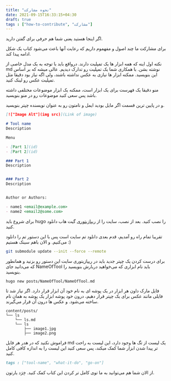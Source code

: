 ```yaml
---
title: "نحوه مشارکت"
date: 2021-09-15T16:33:15+04:30
draft: true
tags : ["how-to-contribute", "مشارکت"]
---
```


اگر اینجا هستید یعنی شما هم حرفی برای گفتن دارید.

برای مشارکت ما چند اصول و مفهموم داریم که رعایت آنها باعث می‌شود کتاب یک شکل ادامه پیدا کند.

نکته اول اینه که همه ابزار ها یک تمپلیت دارند. درواقع باید با توجه به یک مدل خاصی از
md
نوشته بشن. با
همکاری شما یک تمپلیت رو تدارک دیدیم. عالی میشه که بر اساس این بنویسید.
ممکنه ابزار ها نیازی به عکس نداشته باشند، ولی اگه نیاز بود دقیقا مثل تمپلیت عکس رو لینک کنید.

منو دقیقا یک فهرست برای یک ابزار است، ممکنه یک ابزار موضوعات مختلفی داشته باشد پس سعی کنید موضوعات رو در 
منو بنویسید.

و در پایین ترین قسمت اگر مایل بودید ایمل و نامتون رو به عنوان نویسنده چپتر بنویسید.

```md
[!["Image Alt"](img src)](Link of image)

# Tool name
Description

Menu

- [Part 1](id)
- [Part 2](id)

### Part 1
Description


### Part 2
Description


Author or Authors:

- name1 <email@example.com>
- name2 <email2@some.com>
```

برای شروع باید
hugo
را نصب کنید. بعد از نصب، سایت را از
[ریپازیتوری](https://github.com/bit-orbit/the-secret-bit.git)
گیت هاب دانلود کنید.

تقریبا تمام راه رو آمدیم، قدم بعدی دانلود تم سایت است پس با این دستور تم را دانلود می‌کنیم. و الان باهم سینک هستیم :)
```bash
git submodule update --init --force --remote
```

برای درست کردن یک چپتر جدید باید در ریپازیتوری سایت این دستور رو بزنید و
همانطور که می‌دانید جای
NameOfTool
باید نام ابزاری که می‌خواهید دربارش بنویسید را بنویسید.
```bash
hugo new posts/NameOfTool/NameOfTool.md
```
فایل مارک داون هر ابزار در یک پوشه ای به نام خود آن ابزار قرار دارد.
اگر نیاز شد تا فایلی مانند عکس برای یک چپتر قرار دهیم، درون خود پوشه ابزار یک پوشه به همان نام ساخته
می‌شود. و عکس ها درون آن قرار می‌گیرند.

```
content/posts/
└── ls
    └── ls.md
    └── ls
        ├── image1.jpg
        ├── image2.png
```

فراموش نکنید که در هدر هر فایل
md
یک لیست از تگ ها وجود دارد، این لیست به راحت تر پیدا شدن ابزار شما کمک میکند، پس سعی کنید این لیست را به اندازه کافی کامل کنید.

```md
tags : ["tool-name", "what-it-do", "go-on"]
```

از الان شما هم می‌توانید به ما توی کامل تر کردن این کتاب کمک کنید. خِرَد یارتون.